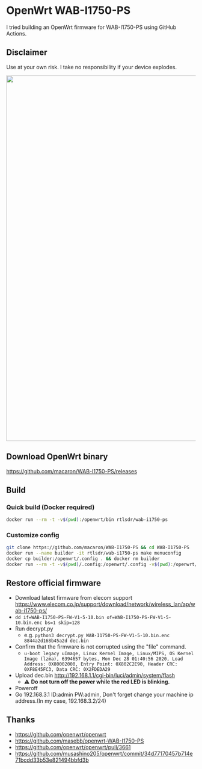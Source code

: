 # OpenWrt WAB-I1750-PS

I tried building an OpenWrt firmware for WAB-I1750-PS using GitHub Actions.

## Disclaimer

Use at your own risk. I take no responsibility if your device explodes.

<img width="971" alt="" src="https://github.com/macaron/WAB-I1750-PS/assets/19354702/b7f19f4c-fa53-46ff-b742-cce49e7a6c6a">

## Download OpenWrt binary

https://github.com/macaron/WAB-I1750-PS/releases

## Build

### Quick build (Docker required)

```bash
docker run --rm -t -v$(pwd):/openwrt/bin rtlsdr/wab-i1750-ps
```

### Customize config

```bash
git clone https://github.com/macaron/WAB-I1750-PS && cd WAB-I1750-PS
docker run --name builder -it rtlsdr/wab-i1750-ps make menuconfig
docker cp builder:/openwrt/.config . && docker rm builder
docker run --rm -t -v$(pwd)/.config:/openwrt/.config -v$(pwd):/openwrt/bin rtlsdr/wab-i1750-ps
```

## Restore official firmware

- Download latest firmware from elecom support https://www.elecom.co.jp/support/download/network/wireless_lan/ap/wab-i1750-ps/
- `dd if=WAB-I1750-PS-FW-V1-5-10.bin of=WAB-I1750-PS-FW-V1-5-10.bin.enc bs=1 skip=128`
- Run decrypt.py
  - e.g. `python3 decrypt.py WAB-I1750-PS-FW-V1-5-10.bin.enc 8844a2d168b45a2d dec.bin`
- Confirm that the firmware is not corrupted using the "file" command.
  - `u-boot legacy uImage, Linux Kernel Image, Linux/MIPS, OS Kernel Image (lzma), 6394657 bytes, Mon Dec 28 01:40:56 2020, Load Address: 0X80002000, Entry Point: 0X802C2E90, Header CRC: 0XF8E45FC3, Data CRC: 0X2FDEDA29`
- Upload dec.bin http://192.168.1.1/cgi-bin/luci/admin/system/flash
  - :warning: **Do not turn off the power while the red LED is blinking.**
- Poweroff
- Go 192.168.3.1 ID:admin PW:admin, Don't forget change your machine ip address.(In my case, 192.168.3.2/24)

## Thanks

- https://github.com/openwrt/openwrt
- https://github.com/masebb/openwrt-WAB-I1750-PS
- https://github.com/openwrt/openwrt/pull/3661
- https://github.com/musashino205/openwrt/commit/34d77170457b714e71bcdd33b53e821494bbfd3b
